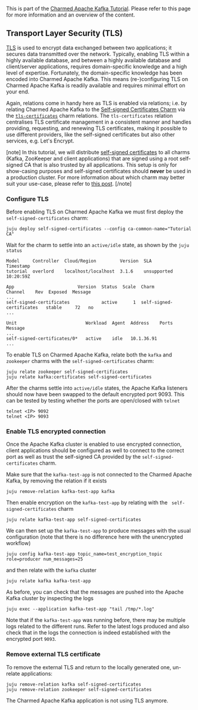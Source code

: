 This is part of the [Charmed Apache Kafka Tutorial](/t/charmed-kafka-tutorial-overview/10571). Please refer to this page for more information and an overview of the content. 

## Transport Layer Security (TLS)

[TLS](https://en.wikipedia.org/wiki/Transport_Layer_Security) is used to encrypt data exchanged between two applications; it secures data transmitted over the network. Typically, enabling TLS within a highly available database, and between a highly available database and client/server applications, requires domain-specific knowledge and a high level of expertise. Fortunately, the domain-specific knowledge has been encoded into Charmed Apache Kafka. This means (re-)configuring TLS on Charmed Apache Kafka is readily available and requires minimal effort on your end.

Again, relations come in handy here as TLS is enabled via relations; i.e. by relating Charmed Apache Kafka to the [Self-signed Certificates Charm](https://charmhub.io/self-signed-certificates) via the [`tls-certificates`](https://github.com/canonical/charm-relation-interfaces/blob/main/interfaces/tls_certificates/v1/README.md) charm relations. The `tls-certificates` relation centralises TLS certificate management in a consistent manner and handles providing, requesting, and renewing TLS certificates, making it possible to use different providers, like the self-signed certificates but also other services, e.g. Let's Encrypt. 

[note]
In this tutorial, we will distribute [self-signed certificates](https://en.wikipedia.org/wiki/Self-signed_certificate) to all charms (Kafka, ZooKeeper and client applications) that are signed using a root self-signed CA
that is also trusted by all applications. This setup is only for show-casing purposes and self-signed certificates should **never** be used in a production cluster. For more information about which charm may better suit your use-case, please refer to [this post](https://charmhub.io/topics/security-with-x-509-certificates).
[/note]

### Configure TLS

Before enabling TLS on Charmed Apache Kafka we must first deploy the `self-signed-certificates` charm:

```shell
juju deploy self-signed-certificates --config ca-common-name="Tutorial CA"
```

Wait for the charm to settle into an `active/idle` state, as shown by the `juju status`

```shell
Model     Controller  Cloud/Region         Version  SLA          Timestamp
tutorial  overlord    localhost/localhost  3.1.6    unsupported  10:20:59Z

App                        Version  Status  Scale  Charm                      Channel    Rev  Exposed  Message
...
self-signed-certificates            active      1  self-signed-certificates   stable     72   no       
...

Unit                          Workload  Agent  Address    Ports  Message
...
self-signed-certificates/0*   active    idle   10.1.36.91        
...
```

To enable TLS on Charmed Apache Kafka, relate both the `kafka` and `zookeeper` charms with the
`self-signed-certificates` charm:

```shell
juju relate zookeeper self-signed-certificates
juju relate kafka:certificates self-signed-certificates
```

After the charms settle into `active/idle` states, the Apache Kafka listeners should now have been swapped to the 
default encrypted port 9093. This can be tested by testing whether the ports are open/closed with `telnet`

```shell
telnet <IP> 9092 
telnet <IP> 9093
```

### Enable TLS encrypted connection

Once the Apache Kafka cluster is enabled to use encrypted connection, client applications should be configured as well to connect to
the correct port as well as trust the self-signed CA provided by the `self-signed-certificates` charm. 

Make sure that the `kafka-test-app` is not connected to the Charmed Apache Kafka, by removing the relation if it exists

```shell
juju remove-relation kafka-test-app kafka
```

Then enable encryption on the `kafka-test-app` by relating with the ` self-signed-certificates` charm

```shell
juju relate kafka-test-app self-signed-certificates
```

We can then set up the `kafka-test-app` to produce messages with the usual configuration (note that there is no difference 
here with the unencrypted workflow)

```shell
juju config kafka-test-app topic_name=test_encryption_topic role=producer num_messages=25
```

and then relate with the `kafka` cluster

```shell
juju relate kafka kafka-test-app
```

As before, you can check that the messages are pushed into the Apache Kafka cluster by inspecting the logs

```shell
juju exec --application kafka-test-app "tail /tmp/*.log"
```

Note that if the `kafka-test-app` was running before, there may be multiple logs related to the different
runs. Refer to the latest logs produced and also check that in the logs the connection is indeed established 
with the encrypted port `9093`. 

### Remove external TLS certificate

To remove the external TLS and return to the locally generated one, un-relate applications:

```shell
juju remove-relation kafka self-signed-certificates
juju remove-relation zookeeper self-signed-certificates
```

The Charmed Apache Kafka application is not using TLS anymore.